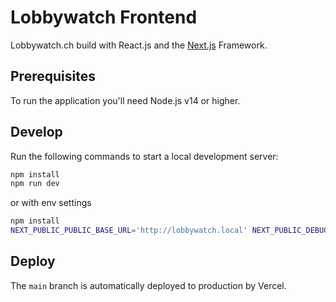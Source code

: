 # Lobbywatch Frontend

Lobbywatch.ch build with React.js and the [Next.js](https://github.com/zeit/next.js/) Framework.

## Prerequisites

To run the application you'll need Node.js v14 or higher.

## Develop

Run the following commands to start a local development server:

```bash
npm install
npm run dev
```

or with env settings

```bash
npm install
NEXT_PUBLIC_PUBLIC_BASE_URL='http://lobbywatch.local' NEXT_PUBLIC_DEBUG_INFORMATION=1 npm run dev
```

## Deploy

The `main` branch is automatically deployed to production by Vercel.
